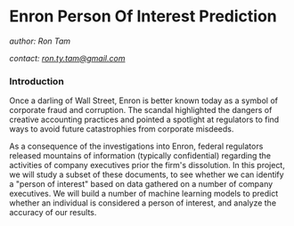 # Enron Person Of Interest Prediction
*author: Ron Tam*

*contact: ron.ty.tam@gmail.com*

### Introduction
Once a darling of Wall Street, Enron is better known today as a symbol of corporate fraud and corruption.  The scandal highlighted the dangers of creative accounting practices and pointed a spotlight at regulators to find ways to avoid future catastrophies from corporate misdeeds.

As a consequence of the investigations into Enron, federal regulators released mountains of information (typically confidential) regarding the activities of company executives prior the firm's dissolution.  In this project, we will study a subset of these documents, to see whether we can identify a "person of interest" based on data gathered on a number of company executives.  We will build a number of machine learning models to predict whether an individual is considered a person of interest, and analyze the accuracy of our results.  
